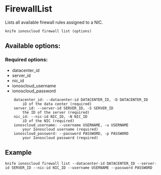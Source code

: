 # FirewallList

Lists all available firewall rules assigned to a NIC.

```text
knife ionoscloud firewall list (options)
```

## Available options:

### Required options:

* datacenter_id
* server_id
* nic_id
* ionoscloud_username
* ionoscloud_password

```text
    datacenter_id: --datacenter-id DATACENTER_ID, -D DATACENTER_ID
        iD of the data center (required)
    server_id: --server-id SERVER_ID, -S SERVER_ID
        the ID of the server (required)
    nic_id: --nic-id NIC_ID, -N NIC_ID
        iD of the NIC (required)
    ionoscloud_username: --username USERNAME, -u USERNAME
        your Ionoscloud username (required)
    ionoscloud_password: --password PASSWORD, -p PASSWORD
        your Ionoscloud password (required)
```

## Example

```text
knife ionoscloud firewall list --datacenter-id DATACENTER_ID --server-id SERVER_ID --nic-id NIC_ID --username USERNAME --password PASSWORD
```
